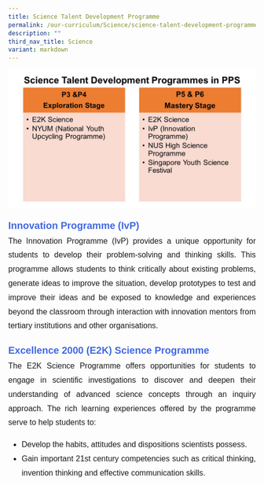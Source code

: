 ```yaml
---
title: Science Talent Development Programme
permalink: /our-curriculum/Science/science-talent-development-programme/
description: ""
third_nav_title: Science
variant: markdown
---
```

![](/images/Science/school%20website%20Science3.jpeg)

<div style="font-family:arial; line-height:1.8; font-size:20px; text-align:justify; font-weight:bold; color:royalblue">Innovation Programme (IvP)</div>
<div style="font-family:arial; line-height:1.8; font-size:16px; text-align:justify">
The Innovation Programme (IvP) provides a unique opportunity for students to develop their problem-solving and thinking skills.  
This programme allows students to think critically about existing problems, generate ideas to improve the situation, develop prototypes to test and improve their ideas and be exposed to knowledge and experiences beyond the classroom through interaction with innovation mentors from tertiary institutions and other organisations.</div>
<br>
<div style="font-family:arial; line-height:1.8; font-size:20px; text-align:justify; font-weight:bold; color:royalblue">Excellence 2000 (E2K) Science Programme</div>
<div style="font-family:arial; line-height:1.8; font-size:16px; text-align:justify">The E2K Science Programme offers opportunities for students to engage in scientific investigations to discover and deepen their understanding of advanced science concepts through an inquiry approach. The rich learning experiences offered by the programme serve to help students to:
<ul>
	<li style="font-family:arial; line-height:1.8; font-size:16px; text-align:justify">Develop the habits, attitudes and dispositions scientists possess.</li>
<li style="font-family:arial; line-height:1.8; font-size:16px; text-align:justify">Gain important 21st century competencies such as critical thinking, invention thinking and effective communication skills.</li>
</ul></div>